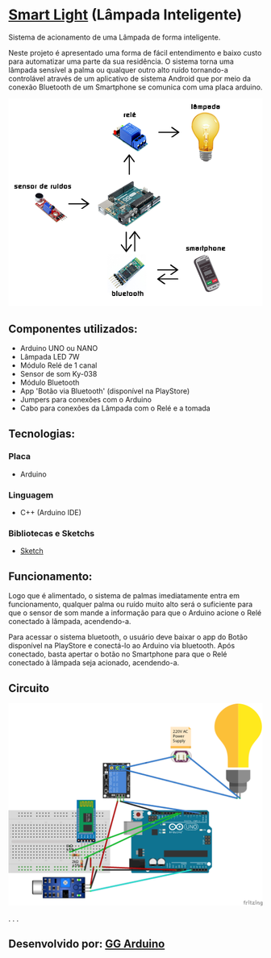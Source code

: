 [Smart Light](https://github.com/ggarduino1/smartlight) (Lâmpada Inteligente)
=======
Sistema de acionamento de uma Lâmpada de forma inteligente.

Neste projeto é apresentado uma forma de fácil entendimento e baixo custo para automatizar uma parte da sua residência. O sistema torna uma lâmpada sensível a palma ou qualquer outro alto ruído tornando-a controlável através de um aplicativo de sistema Android que por meio da conexão Bluetooth de um Smartphone se comunica com uma placa arduino. 

[![Screen Shot](images/smartlamp.png)](https://github.com/ggarduino1/smartlight)

## Componentes utilizados:
* Arduino UNO ou NANO
* Lâmpada LED 7W
* Módulo Relé de 1 canal
* Sensor de som Ky-038
* Módulo Bluetooth
* App 'Botão via Bluetooth' (disponível na PlayStore)
* Jumpers para conexões com o Arduino
* Cabo para conexões da Lâmpada com o Relé e a tomada

## Tecnologias:
### Placa
* Arduino
### Linguagem
* C++ (Arduino IDE)
### Bibliotecas e Sketchs
* [Sketch](https://github.com/ggarduino1/smart_light/sketch/smartlamp.ino)

## Funcionamento:
Logo que é alimentado, o sistema de palmas imediatamente entra em funcionamento, qualquer palma ou ruído muito alto será o suficiente para que o sensor de som mande a informação para que o Arduino acione o Relé conectado à lâmpada, acendendo-a.

Para acessar o sistema bluetooth, o usuário deve baixar o app do Botão disponível na PlayStore e conectá-lo ao Arduino via bluetooth. Após conectado, basta apertar o botão no Smartphone para que o Relé conectado à lâmpada seja acionado, acendendo-a.

## Circuito
[![Screen Shot](images/smartlightcirc.png)](https://github.com/ggarduino1/smartlight)

.
.
.

## Desenvolvido por: [GG Arduino](https://www.instagram.com/gg_arduino/)
